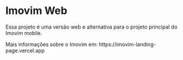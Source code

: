 <h1>Imovim Web</h1>

<p>Essa projeto é uma versão web e alternativa para o projeto principal do Imovim mobile.</p>

<p>Mais informações sobre o Imovim em: https://imovim-landing-page.vercel.app</p>
